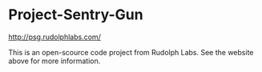 Project-Sentry-Gun
==================
http://psg.rudolphlabs.com/

This is an open-scource code project from Rudolph Labs. See the website above for more information.
